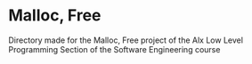 # Malloc, Free

Directory made for the Malloc, Free project of the Alx Low Level Programming Section of the Software Engineering course
